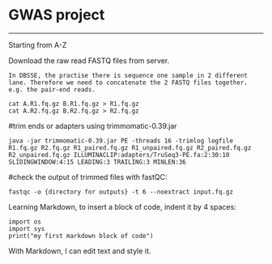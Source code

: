# GWAS project
--------------

Starting from A-Z

Download the raw read FASTQ files from server.

    In DBSSE, the practise there is sequence one sample in 2 different lane. Therefore we need to concatenate the 2 FASTQ files together. e.g. the pair-end reads.

	cat A.R1.fq.gz B.R1.fq.gz > R1.fq.gz
	cat A.R2.fq.gz B.R2.fq.gz > R2.fq.gz


#trim ends or adapters using trimmomatic-0.39.jar

	java -jar trimmomatic-0.39.jar PE -threads 16 -trimlog logfile R1.fq.gz R2.fq.gz R1_paired.fq.gz R1_unpaired.fq.gz R2_paired.fq.gz R2_unpaired.fq.gz ILLUMINACLIP:adapters/TruSeq3-PE.fa:2:30:10 SLIDINGWINDOW:4:15 LEADING:3 TRAILING:3 MINLEN:36

#check the output of trimmed files with fastQC:

	fastqc -o {directory for outputs} -t 6 --noextract input.fq.gz




Learning Markdown, to insert a block of code, indent it by 4 spaces:

    import os
    import sys
    print("my first markdown block of code")
    
With Markdown, I can edit text and style it.

